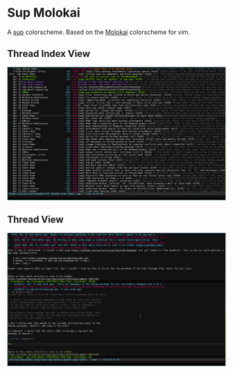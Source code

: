 Sup Molokai
========
A [sup](https://github.com/sup-heliotrope/sup) colorscheme. Based on the [Molokai](https://github.com/tomasr/molokai) colorscheme for vim.

## Thread Index View
![thread index view](screenshots/Sup_Inbox_Molokai.png)

## Thread View
![thread view](screenshots/Sup_Thread_Molokai.png)
